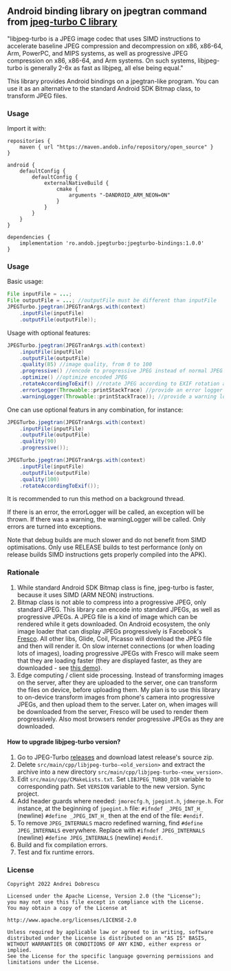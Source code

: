 ## Android binding library on jpegtran command from [jpeg-turbo C library](https://github.com/libjpeg-turbo/libjpeg-turbo)

"libjpeg-turbo is a JPEG image codec that uses SIMD instructions to accelerate baseline JPEG compression and decompression on x86, x86-64, Arm, PowerPC, and MIPS systems, as well as progressive JPEG compression on x86, x86-64, and Arm systems. On such systems, libjpeg-turbo is generally 2-6x as fast as libjpeg, all else being equal."

This library provides Android bindings on a jpegtran-like program. You can use it as an alternative to the standard Android SDK Bitmap class, to transform JPEG files.

### Usage

Import it with:

```
repositories {
    maven { url "https://maven.andob.info/repository/open_source" }
}
```

```
android {
    defaultConfig {
        defaultConfig {
            externalNativeBuild {
                cmake {
                    arguments "-DANDROID_ARM_NEON=ON"
                }
            }
        }
    }
}

dependencies {
    implementation 'ro.andob.jpegturbo:jpegturbo-bindings:1.0.0'
}
```

### Usage

Basic usage:

```java
File inputFile = ...;
File outputFile = ...; //outputFile must be different than inputFile
JPEGTurbo.jpegtran(JPEGTranArgs.with(context)
    .inputFile(inputFile)
    .outputFile(outputFile));
```

Usage with optional features:

```java
JPEGTurbo.jpegtran(JPEGTranArgs.with(context)
    .inputFile(inputFile)
    .outputFile(outputFile)
    .quality(85) //image quality, from 0 to 100
    .progressive() //encode to progressive JPEG instead of normal JPEG
    .optimize() //optimize encoded JPEG
    .rotateAccordingToExif() //rotate JPEG according to EXIF rotation attributes
    .errorLogger(Throwable::printStackTrace) //provide an error logger
    .warningLogger(Throwable::printStackTrace)); //provide a warning logger
```

One can use optional featurs in any combination, for instance:

```java
JPEGTurbo.jpegtran(JPEGTranArgs.with(context)
    .inputFile(inputFile)
    .outputFile(outputFile)
    .quality(90)
    .progressive());
```

```java
JPEGTurbo.jpegtran(JPEGTranArgs.with(context)
    .inputFile(inputFile)
    .outputFile(outputFile)
    .quality(100)
    .rotateAccordingToExif());
```

It is recommended to run this method on a background thread.

If there is an error, the errorLogger will be called, an exception will be thrown. If there was a warning, the warningLogger will be called. Only errors are turned into exceptions.

Note that debug builds are much slower and do not benefit from SIMD optimisations. Only use RELEASE builds to test performance (only on release builds SIMD instructions gets properly compiled into the APK).

### Rationale

1. While standard Android SDK Bitmap class is fine, jpeg-turbo is faster, because it uses SIMD (ARM NEON) instructions.
2. Bitmap class is not able to compress into a progressive JPEG, only standard JPEG. This library can encode into standard JPEGs, as well as progressive JPEGs. A JPEG file is a kind of image which can be rendered while it gets downloaded.  On Android ecosystem, the only image loader that can display JPEGs progressively is Facebook's [Fresco](https://github.com/facebook/fresco). All other libs, Glide, Coil, Picasso will download the JPEG file and then will render it. On slow internet connections (or when loading lots of images), loading progressive JPEGs with Fresco will make seem that they are loading faster (they are displayed faster, as they are downloaded - see [this demo](https://frescolib.org/docs/progressive-jpegs.html)).
3. Edge computing / client side processing. Instead of transforming images on the server, after they are uploaded to the server, one can transform the files on device, before uploading them. My plan is to use this library to on-device transform images from phone's camera into progressive JPEGs, and then upload them to the server. Later on, when images will be downloaded from the server, Fresco will be used to render them progressively. Also most browsers render progressive JPEGs as they are downloaded.

#### How to upgrade libjpeg-turbo version?

1. Go to JPEG-Turbo [releases](https://github.com/libjpeg-turbo/libjpeg-turbo/releases) and download latest release's source zip.
2. Delete ``src/main/cpp/libjpeg-turbo-<old_version>`` and extract the archive into a new directory ``src/main/cpp/libjpeg-turbo-<new_version>``.
3. Edit ``src/main/cpp/CMakeLists.txt``. Set ``LIBJPEG_TURBO_DIR`` variable to corresponding path. Set ``VERSION`` variable to the new version. Sync project.
4. Add header guards where needed: ``jmorecfg.h``, ``jpegint.h``, ``jdmerge.h``. For instance, at the beginning of ``jpegint.h`` file: ``#ifndef _JPEG_INT_H_`` (newline) ``#define _JPEG_INT_H_`` then at the end of the file: ``#endif``.
5. To remove ``JPEG_INTERNALS`` macro redefined warning, find ``#define JPEG_INTERNALS`` everywhere. Replace with ``#ifndef JPEG_INTERNALS`` (newline) ``#define JPEG_INTERNALS`` (newline) ``#endif``.
6. Build and fix compilation errors.
7. Test and fix runtime errors.

### License

```
Copyright 2022 Andrei Dobrescu

Licensed under the Apache License, Version 2.0 (the "License");
you may not use this file except in compliance with the License.
You may obtain a copy of the License at

http://www.apache.org/licenses/LICENSE-2.0

Unless required by applicable law or agreed to in writing, software
distributed under the License is distributed on an "AS IS" BASIS,
WITHOUT WARRANTIES OR CONDITIONS OF ANY KIND, either express or implied.
See the License for the specific language governing permissions and
limitations under the License.
```
